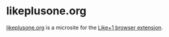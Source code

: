 # likeplusone.org

[likeplusone.org](https://oldestlivingboy.com/#likeplusone) is a microsite for
the [Like+1 browser extension](https://github.com/oldestlivingboy/likeplusone).
